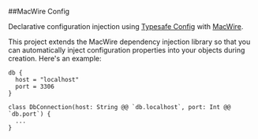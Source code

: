 ##MacWire Config

Declarative configuration injection using [Typesafe Config](https://github.com/typesafehub/config) with [MacWire](https://github.com/adamw/macwire).

This project extends the MacWire dependency injection library so that you can automatically inject configuration properties into your objects during creation. Here's an example:

```
db {
  host = "localhost"
  port = 3306
}
```

```
class DbConnection(host: String @@ `db.localhost`, port: Int @@ `db.port`) {
  ...
}
```

